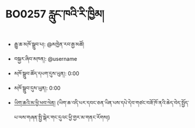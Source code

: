 # BO0257 རླུང་ཁའི་རི་ཁྱིམ།
- རྒྱུ་ཆ་མཁོ་སྒྲུབ་པ།: @མཁྱེན་རབ་རྒྱ་མཚོ།
- བསྐྱར་ཞིབ་མཁན།: @username
- མཁོ་སྒྲུབ་ཚོད་དཔག་དུས་ཡུན།: 0:00
- མཁོ་སྒྲུབ་དུས་ཡུན།: 0:00
- [ཡིག་ཆའི་མ་ཕྱི་ཕབ་ལེན།](https://github.com/MonlamAI/BO0257/releases/download/257/default.pdf)
(ཡིག་ཆ་འདི་པར་དབང་ཅན་ཡིན་པས་དཔེ་དེབ་གཙང་བཟོ་ཁོ་ནའི་ཆེད་བེད་སྤྱོད་པ་ལས་གཞན་སྤྱི་སྒེར་གང་དུའང་ཕྱི་གྱར་མ་གནང་རོགས།)
